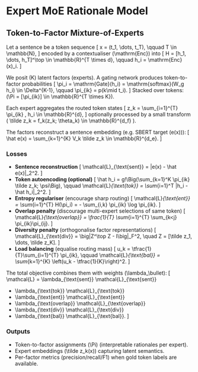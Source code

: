 # Expert MoE Rationale Model

## Token-to-Factor Mixture-of-Experts

Let a sentence be a token sequence
\[
x = (t_1, \dots, t_T), \qquad T \in \mathbb{N},
\]
encoded by a contextualiser \(\mathrm{Enc}\) into
\[
H = [h_1, \dots, h_T]^\top \in \mathbb{R}^{T \times d}, \qquad h_i = \mathrm{Enc}(x)_i.
\]

We posit \(K\) latent factors (experts). A gating network produces token-to-factor probabilities
\[
\pi_i = \mathrm{Gate}(h_i) = \mathrm{softmax}(W_g h_i) \in \Delta^{K-1}, \qquad \pi_{ik} = p(k\mid t_i).
\]
Stacked over tokens: \(\Pi = [\pi_{ik}] \in \mathbb{R}^{T \times K}\).

Each expert aggregates the routed token states
\[
z_k = \sum_{i=1}^{T} \pi_{ik} \, h_i \in \mathbb{R}^{d},
\]
optionally processed by a small transform \( \tilde z_k = f_k(z_k; \theta_k) \in \mathbb{R}^{d_f} \).

The factors reconstruct a sentence embedding (e.g. SBERT target \(e(x)\)):
\[
\hat e(x) = \sum_{k=1}^{K} V_k \tilde z_k \in \mathbb{R}^{d_e}.
\]

### Losses

- **Sentence reconstruction**
  \[
  \mathcal{L}_{\text{sent}} = \|e(x) - \hat e(x)\|_2^2.
  \]
- **Token autoencoding (optional)**
  \[
  \hat h_i = g\!\Big(\sum_{k=1}^K \pi_{ik} \tilde z_k; \psi\Big), \qquad
  \mathcal{L}_{\text{tok}} = \sum_{i=1}^T \|h_i - \hat h_i\|_2^2.
  \]
- **Entropy regulariser** (encourage sharp routing)
  \[
  \mathcal{L}_{\text{ent}} = \sum_{i=1}^{T} H(\pi_i) = - \sum_{i,k} \pi_{ik} \log \pi_{ik}.
  \]
- **Overlap penalty** (discourage multi-expert selections of same token)
  \[
  \mathcal{L}_{\text{overlap}} = \frac{1}{T} \sum_{i=1}^{T} \sum_{k<j} \pi_{ik}\pi_{ij}.
  \]
- **Diversity penalty** (orthogonalise factor representations)
  \[
  \mathcal{L}_{\text{div}} = \big\|Z^\top Z - I\big\|_F^2, \quad Z = [\tilde z_1, \dots, \tilde z_K].
  \]
- **Load balancing** (equalise routing mass)
  \[
  u_k = \tfrac{1}{T}\sum_{i=1}^{T} \pi_{ik}, \qquad
  \mathcal{L}_{\text{bal}} = \sum_{k=1}^{K} \left(u_k - \tfrac{1}{K}\right)^2.
  \]

The total objective combines them with weights \(\lambda_\bullet\):
\[
\mathcal{L} =
\lambda_{\text{sent}} \mathcal{L}_{\text{sent}}
 + \lambda_{\text{tok}} \mathcal{L}_{\text{tok}}
 + \lambda_{\text{ent}} \mathcal{L}_{\text{ent}}
 + \lambda_{\text{overlap}} \mathcal{L}_{\text{overlap}}
 + \lambda_{\text{div}} \mathcal{L}_{\text{div}}
 + \lambda_{\text{bal}} \mathcal{L}_{\text{bal}}.
\]

### Outputs
- Token-to-factor assignments \(\Pi\) (interpretable rationales per expert).
- Expert embeddings \(\tilde z_k(x)\) capturing latent semantics.
- Per-factor metrics (precision/recall/F1) when gold token labels are available.
